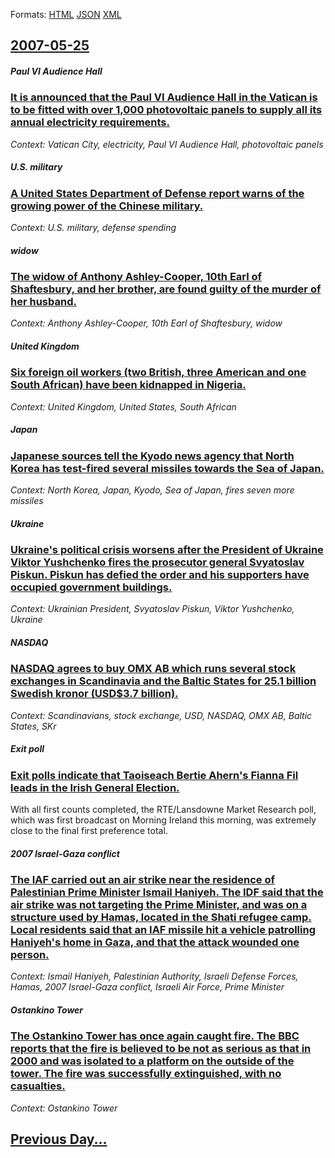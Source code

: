 
Formats: [HTML](2007/05/25/index.html)  [JSON](2007/05/25/index.json)  [XML](2007/05/25/index.xml)  

## [2007-05-25](/news/2007/05/25/index.md)

##### Paul VI Audience Hall
### [ It is announced that the Paul VI Audience Hall in the Vatican is to be fitted with over 1,000 photovoltaic panels to supply all its annual electricity requirements. ](/news/2007/05/25/it-is-announced-that-the-paul-vi-audience-hall-in-the-vatican-is-to-be-fitted-with-over-1-000-photovoltaic-panels-to-supply-all-its-annual.md)
_Context: Vatican City, electricity, Paul VI Audience Hall, photovoltaic panels_

##### U.S. military
### [ A United States Department of Defense report warns of the growing power of the Chinese military. ](/news/2007/05/25/a-united-states-department-of-defense-report-warns-of-the-growing-power-of-the-chinese-military.md)
_Context: U.S. military, defense spending_

##### widow
### [ The widow of Anthony Ashley-Cooper, 10th Earl of Shaftesbury, and her brother, are found guilty of the murder of her husband. ](/news/2007/05/25/the-widow-of-anthony-ashley-cooper-10th-earl-of-shaftesbury-and-her-brother-are-found-guilty-of-the-murder-of-her-husband.md)
_Context: Anthony Ashley-Cooper, 10th Earl of Shaftesbury, widow_

##### United Kingdom
### [ Six foreign oil workers (two British, three American and one South African) have been kidnapped in Nigeria. ](/news/2007/05/25/six-foreign-oil-workers-two-british-three-american-and-one-south-african-have-been-kidnapped-in-nigeria.md)
_Context: United Kingdom, United States, South African_

##### Japan
### [ Japanese sources tell the Kyodo news agency that North Korea has test-fired several missiles towards the Sea of Japan. ](/news/2007/05/25/japanese-sources-tell-the-kyodo-news-agency-that-north-korea-has-test-fired-several-missiles-towards-the-sea-of-japan.md)
_Context: North Korea, Japan, Kyodo, Sea of Japan, fires seven more missiles_

##### Ukraine
### [ Ukraine's political crisis worsens after the President of Ukraine Viktor Yushchenko fires the prosecutor general Svyatoslav Piskun. Piskun has defied the order and his supporters have occupied government buildings. ](/news/2007/05/25/ukraine-s-political-crisis-worsens-after-the-president-of-ukraine-viktor-yushchenko-fires-the-prosecutor-general-svyatoslav-piskun-piskun.md)
_Context: Ukrainian President, Svyatoslav Piskun, Viktor Yushchenko, Ukraine_

##### NASDAQ
### [ NASDAQ agrees to buy OMX AB which runs several stock exchanges in Scandinavia and the Baltic States for 25.1 billion Swedish kronor (USD$3.7 billion). ](/news/2007/05/25/nasdaq-agrees-to-buy-omx-ab-which-runs-several-stock-exchanges-in-scandinavia-and-the-baltic-states-for-25-1-billion-swedish-kronor-usd-3.md)
_Context: Scandinavians, stock exchange, USD, NASDAQ, OMX AB, Baltic States, SKr_

##### Exit poll
### [ Exit polls indicate that Taoiseach Bertie Ahern's Fianna Fil leads in the Irish General Election. ](/news/2007/05/25/exit-polls-indicate-that-taoiseach-bertie-ahern-s-fianna-fail-leads-in-the-irish-general-election.md)
With all first counts completed, the RTE/Lansdowne Market Research poll, which was first broadcast on Morning Ireland this morning, was extremely close to the final first preference total.

##### 2007 Israel-Gaza conflict
### [ The IAF carried out an air strike near the residence of Palestinian Prime Minister Ismail Haniyeh. The IDF said that the air strike was not targeting the Prime Minister, and was on a structure used by Hamas, located in the Shati refugee camp. Local residents said that an IAF missile hit a vehicle patrolling Haniyeh's home in Gaza, and that the attack wounded one person. ](/news/2007/05/25/the-iaf-carried-out-an-air-strike-near-the-residence-of-palestinian-prime-minister-ismail-haniyeh-the-idf-said-that-the-air-strike-was-not.md)
_Context: Ismail Haniyeh, Palestinian Authority, Israeli Defense Forces, Hamas, 2007 Israel-Gaza conflict, Israeli Air Force, Prime Minister_

##### Ostankino Tower
### [ The Ostankino Tower has once again caught fire. The BBC reports that the fire is believed to be not as serious as that in 2000 and was isolated to a platform on the outside of the tower. The fire was successfully extinguished, with no casualties. ](/news/2007/05/25/the-ostankino-tower-has-once-again-caught-fire-the-bbc-reports-that-the-fire-is-believed-to-be-not-as-serious-as-that-in-2000-and-was-isol.md)
_Context: Ostankino Tower_

## [Previous Day...](/news/2007/05/24/index.md)

